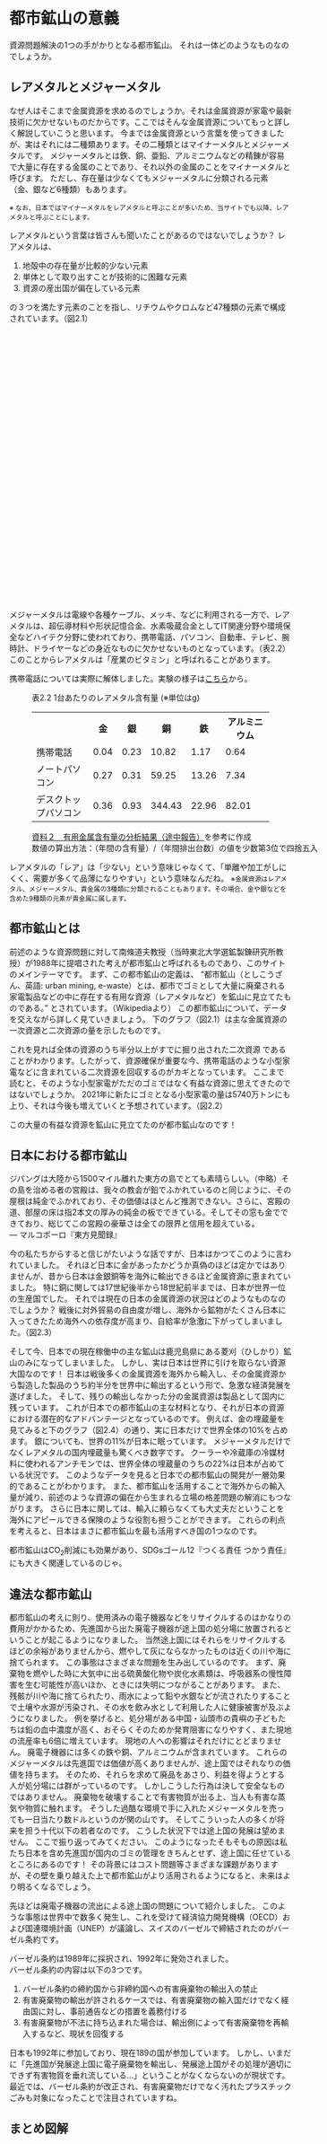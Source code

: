 [//SCML_TITLE]: # (都市鉱山の意義)
[//SCML_TITLE_EN]: # (Significance of Urban Mining)

<div id="lang_jp">

# 都市鉱山の意義

資源問題解決の1つの手がかりとなる都市鉱山。 それは一体どのようなものなのでしょうか。

## レアメタルとメジャーメタル

なぜ人はそこまで<Word>金属資源</Word>を求めるのでしょうか。それは金属資源が家電や最新技術に欠かせないものだからです。ここではそんな金属資源についてもっと詳しく解説していこうと思います。
今までは金属資源という言葉を使ってきましたが、実はそれには二種類あります。その二種類とは<Word>マイナーメタル</Word>と<Word>メジャーメタル</Word>です。
メジャーメタルとは鉄、銅、亜鉛、アルミニウムなどの精錬が容易で大量に存在する金属のことであり、それ以外の金属のことをマイナーメタルと呼びます。 ただし、存在量は少なくてもメジャーメタルに分類される元素（金、銀など6種類）もあります。

<NoIndent>
<small>
※ なお、日本ではマイナーメタルをレアメタルと呼ぶことが多いため、当サイトでも以降、レアメタルと呼ぶことにします。
</small>
</NoIndent>

レアメタルという言葉は皆さんも聞いたことがあるのではないでしょうか？
レアメタルは、

<ol>
<li>地殻中の存在量が比較的少ない元素</li>
<li>単体として取り出すことが技術的に困難な元素</li>
<li>資源の産出国が偏在している元素</li>
</ol>

の３つを満たす元素のことを指し、リチウムやクロムなど47種類の元素で構成されています。（図2.1）

<div class="image_container">
<div style="position: relative; width: 100%; height: 50vw;">
<div style="position: absolute; left: -10vw; width: calc(100% + 20vw); height: 100%;">
    <CaptionImage
        src="../img/urban-mining/periodic_table.png"
        caption="表2.1 周期表の中のレアメタルとレアアース"
    ></CaptionImage>
</div>
</div>
</div>

メジャーメタルは電線や各種ケーブル、メッキ、などに利用される一方で、レアメタルは、超伝導材料や形状記憶合金、水素吸蔵合金としてIT関連分野や環境保全などハイテク分野に使われており、携帯電話、パソコン、自動車、テレビ、腕時計、ドライヤーなどの身近なものに欠かせないものとなっています。（表2.2）
このことからレアメタルは<ForceText>「産業のビタミン」</ForceText>と呼ばれることがあります。

携帯電話については実際に解体しました。実験の様子は<a href="../activity/disassembly.html">こちら</a>から。

<figure class="table_figure">
  <figcaption style="white-space: nowrap;">
    表2.2 1台あたりのレアメタル含有量 (※単位はg)
  </figcaption>
  <table>
    <tr>
      <th></th>
      <th>金</th>
      <th>銀</th>
      <th>銅</th>
      <th>鉄</th>
      <th>アルミニウム</th>
    </tr>
    <tr>
      <td>携帯電話</td>
      <td>0.04</td>
      <td>0.23</td>
      <td>10.82</td>
      <td>1.17</td>
      <td>0.64</td>
    </tr>
    <tr>
      <td>ノートパソコン</td>
      <td>0.27</td>
      <td>0.31</td>
      <td>59.25</td>
      <td>13.26</td>
      <td>7.34</td>
    </tr>
    <tr>
      <td>デスクトップパソコン</td>
      <td>0.36</td>
      <td>0.93</td>
      <td>344.43</td>
      <td>22.96</td>
      <td>82.01</td>
    </tr>
  </table>
    <figcaption style="white-space: nowrap;">
        <a href="https://www.env.go.jp/council/former2013/03haiki/y0324-04/mat02a.pdf">資料２　有用金属含有量の分析結果（途中報告）</a>を参考に作成<br>
        数値の算出方法：（年間の含有量）/（年間排出台数）の値を少数第3位で四捨五入
    </figcaption>
</figure>

<AtomCharacter atom="Li">
レアメタルの「レア」は「少ない」という意味じゃなくて、「単離や加工がしにくく、需要が多くて品薄になりやすい」という意味なんだね。
</AtomCharacter>

<NoIndent>
<small>
※金属資源はレアメタル、メジャーメタル、<Word>貴金属</Word>の3種類に分類されることもあります。その場合、金や銀などを含めた9種類の元素が貴金属に属します。
</small>
</NoIndent>

## 都市鉱山とは

前述のような資源問題に対して南條道夫教授（当時東北大学選鉱製錬研究所教授）が1988年に提唱された考えが都市鉱山と呼ばれるものであり、このサイトのメインテーマです。
<SummaryLink id="0">
まず、この都市鉱山の定義は、 ”都市鉱山（としこうざん、英語: urban mining, e-waste）とは、都市でゴミとして大量に廃棄される家電製品などの中に存在する有用な資源（<Word>レアメタル</Word>など）を鉱山に見立てたものである。” とされています。（<a href="https://ja.wikipedia.org/wiki/%E9%83%BD%E5%B8%82%E9%89%B1%E5%B1%B1" style="text-decoration: none;">Wikipediaより</a>）
この都市鉱山について、データを交えながら詳しく見ていきましょう。
</SummaryLink>
<SummaryLink id="3">
下のグラフ（図2.1）は主な金属資源の<Word>一次資源</Word>と<Word>二次資源</Word>の量を示したものです。
</SummaryLink>

<div class="image_container">
    <CaptionImage
        src="../assets/jim/151.jpg"
        caption="図2.1 一次資源と二次資源の割合"
        source="日本金属学会" link="https://www.jim.or.jp/journal/j/pdf3/73/03/151.pdf"
        height="40vw"
    ></CaptionImage>
</div>

これを見れば全体の資源のうち<ForceText>半分以上がすでに掘り出された二次資源
である</ForceText>ことがわかります。したがって、資源確保が重要な今、携帯電話のような小型家電などに含まれている二次資源を回収するのがカギとなっています。
ここまで読むと、そのような小型家電がただのゴミではなく<ForceText>有益な資源</ForceText>に思えてきたのではないでしょうか。 2021年に新たにゴミとなる小型家電の量は5740万トンにも上り、それは今後も増えていくと予想されています。（図2.2）

<div class="image_container">
    <CaptionImage
        src="../assets/statista/1067081.png"
        caption="図2.2 2019年から2030年までの世界全体での予想電子廃棄物排出量"
        source="Statista" link="https://www.statista.com/statistics/1067081/generation-electronic-waste-globally-forecast/"
        width="40vw"
    ></CaptionImage>
</div>

この大量の有益な資源を鉱山に見立てたのが都市鉱山なのです！

## 日本における都市鉱山

<Quote>
ジパングは大陸から1500マイル離れた東方の島でとても素晴らしい。（中略）その島を治める者の宮殿は、我々の教会が鉛でふかれているのと同じように、その屋根は純金でふかれており、その価値はほとんど推測できない。さらに、宮殿の道、部屋の床は指2本文の厚みの純金の板でできている。そしてその窓も金でできており、総じてこの宮殿の豪華さは全ての限界と信用を超えている。<br>
— マルコポーロ『東方見聞録』
</Quote>

今の私たちからすると信じがたいような話ですが、日本はかつてこのように言われていました。 それほど日本に金があったかどうか真偽のほどは定かではありませんが、昔から日本は金銀銅等を海外に輸出できるほど金属資源に恵まれていました。
特に銅に関しては17世紀後半から18世紀前半までは、日本が世界一位の生産国でした。 それでは現在の日本の金属資源の状況はどのようなものなのでしょうか？
戦後に対外貿易の自由度が増し、海外から鉱物がたくさん日本に入ってきたため海外への依存度が高まり、<Word>自給率</Word>が急激に下がってしまいました。（図2.3）

<div class="image_container">
    <CaptionImage src="../assets/book/book_p17.png"
        caption="図2.3 日本の各金属の自給率の推移"
        note_jp="書籍『資源論』をスキャン"
        force_exist="true"
        width="40vw"
    ></CaptionImage>
</div>

そして今、日本での現在稼働中の主な鉱山は鹿児島県にある菱刈（ひしかり）鉱山のみになってしまいました。 しかし、実は<ForceText>日本は世界に引けを取らない資源大国</ForceText>なのです！
日本は戦後多くの金属資源を海外から輸入し、その金属資源から製造した製品のうち約半分を世界中に輸出するという形で、急激な経済発展を遂げました。 そして、残りの輸出しなかった分の金属資源は<ForceText>製品として国内に残っています。</ForceText>
これが日本での都市鉱山の主な材料となり、それが日本の資源における潜在的なアドバンテージとなっているのです。
例えば、金の埋蔵量を見てみると下のグラフ（図2.4）の通り、実に日本だけで世界全体の10%を占めます。
銀についても、世界の11%が日本に眠っています。
メジャーメタルだけでなくレアメタルの国内埋蔵量も驚くべき数字です。
クーラーや冷蔵庫の冷媒材料に使われるアンチモンでは、世界全体の埋蔵量のうちの22%は日本が占めている状況です。
このようなデータを見ると<ForceText>日本での都市鉱山の開発が一層効果的</ForceText>であることがわかります。
<SummaryLink id="1">
また、都市鉱山を活用することで海外からの輸入量が減り、前述のような<ForceText>資源の偏在から生まれる立場の格差問題の解消</ForceText>にもつながります。
</SummaryLink>
<SummaryLink id="2">
さらに日本に関しては、<ForceText>輸入に頼らなくても大丈夫だということを海外にアピールできる</ForceText>保険のような役割も担うことができます。
これらの利点を考えると、<ForceText>日本はまさに都市鉱山を最も活用すべき国の1つ</ForceText>なのです。
</SummaryLink>

<div class="image_container">
    <CaptionImage
        src="../img/urban-mining/metal_graph.svg"
        caption="図2.4 各金属において日本が世界の埋蔵量に占める割合"
        source="SusDI" link="http://susdi.org/wp/data/post-194/"
        width="60vw"
        note_jp="を参考に作成"></CaptionImage>
</div>

<AtomCharacter atom="Y">
都市鉱山はCO<sub>2</sub>削減にも効果があり、<Word>SDGs</Word>ゴール12『つくる責任 つかう責任』にも大きく関連しているのじゃ。
</AtomCharacter>

## 違法な都市鉱山 

<SummaryLink id="5">
都市鉱山の考えに則り、使用済みの電子機器などをリサイクルするのはかなりの費用がかかるため、先進国から出た廃電子機器が<ForceText>途上国の処分場に放置される</ForceText>ということが起こるようになりました。
当然途上国にはそれらをリサイクルするほどの余裕がありませんから、燃やして灰にならなかったものは近くの川や海に捨てられます。 この事態は<ForceText>さまざまな問題を生み出している</ForceText>のです。
まず、廃棄物を燃やした時に大気中に出る硫黄酸化物や炭化水素類は、呼吸器系の慢性障害を生む可能性が高いほか、ときには失明につながることがあります。
また、残骸が川や海に捨てられたり、雨水によって鉛や水銀などが流されたりすることで土壌や水源が汚染され、その水を飲み水として利用した人に健康被害が及ぶようになりました。
例を挙げると、処分場がある中国・汕頭市の貴嶼の子どもたちは鉛の血中濃度が高く、おそらくそのためか発育阻害になりやすく、また現地の流産率も6倍に増えています。 現地の人への影響はそれだけにとどまりません。
廃電子機器には多くの鉄や銅、アルミニウムが含まれています。 これらの<Word>メジャーメタル</Word>は先進国では価値が高くありませんが、途上国ではそれなりの価値を持ちます。
そのため、それらを求めて廃品をあさり、利益を得ようとする人が処分場には群がっているのです。
</SummaryLink>
<SummaryLink id="6">
しかし<ForceText>こうした行為は決して安全なものではありません。 </ForceText>廃棄物を破壊することで有害物質が出る上、当人も有害な蒸気や物質に触れます。
そうした過酷な環境で手に入れたメジャーメタルを売っても一日当たり数ドルというのが関の山です。
</SummaryLink>
<SummaryLink id="7">
そしてこういった人の多くが将来を担う<ForceText>十代以下の若者</ForceText>なのです。 こうした状況下では途上国の発展は望めません。 ここで振り返ってみてください。
</SummaryLink>
<SummaryLink id="4">
このようになったそもそもの原因は私たち日本を含め<ForceText>先進国が国内のゴミの管理をきちんとせず、途上国に任せている</ForceText>ところにあるのです！
その背景にはコスト問題等さまざまな課題がありますが、その壁を乗り越えた上で都市鉱山がより活用されるようになると、未来はより明るくなるでしょう。
</SummaryLink>

<Column title="バーゼル条約">

先ほどは廃電子機器の流出による途上国の問題について紹介しました。
このような事態は世界中で数多く発生し、これを受けて経済協力開発機構（OECD）および国連環境計画（UNEP）が議論し、スイスのバーゼルで締結されたのがバーゼル条約です。

<SummaryLink id="8">
バーゼル条約は1989年に採択され、1992年に発効されました。<br>
バーゼル条約の内容は以下の3つです。
<ol>
<li>バーゼル条約の締約国から非締約国への有害廃棄物の輸出入の禁止</li>
<li>有害廃棄物の輸出が許されるケースでは、有害廃棄物の輸入国だけでなく経由国に対し、事前通告などの措置を義務付ける</li>
<li>有害廃棄物が不法に持ち込まれた場合は、輸出側によって有害廃棄物を再輸入するなど、現状を回復する</li>
</ol>
日本も1992年に参加しており、現在189の国が参加しています。
しかし、いまだに「先進国が発展途上国に電子廃棄物を輸出し、発展途上国がその処理が適切にできず有害物質を垂れ流している...」ということがなくならないのが現状です。
</SummaryLink>

<AtomCharacter atom="Sc">
最近では、バーゼル条約が改正され、有害廃棄物だけでなく汚れたプラスチックごみも対象になったことで注目されていますね。
</AtomCharacter>

</Column>

## まとめ図解

<div class="image_container">
  <svg viewBox="0, 0, 1280, 720" style="width:80vw; margin: 5vh 0 5vh;">
    <use xlink:href="../svg/summary_illust/B.svg#main"></use>
  </svg>
</div>

都市鉱山の活用が、あらゆる問題を解決する重要なキーであることが確認できましたか？

## 参考文献

- 『図解よくわかる「都市鉱山」開発』（原田幸明・醍醐市朗、日刊工業新聞社・2011年8月1日）
- 『資源論　メタル・石油埋蔵量の成長と枯渇』（西山孝、丸善出版・2016年4月12日）
- 『レア RARE 希少金属の知っておきたい16話』（キース ベロニース　著・渡辺正　翻訳、化学同人・2016年3月10日）
- 『「金属」のキホン (イチバンやさしい理工系)』（田中和明、SBクリエイティブ・2010年10月22日）
- [あさがくナビ「レアアースとレアメタルの違い」](https://asahi.gakujo.ne.jp/research/industry_topics/detail/id=253)
- [NIMS「レアメタルの基礎知識」](https://www.nims.go.jp/research/elements/rare-metal/study/index.html)
- [我が国の銅の需給状況の歴史と変遷](http://mric.jogmec.go.jp/public/report/2006-08/chapter2.pdf)
- [AFPBB News「中国「リサイクル産業の都」が払う電子ごみ処理の代償」](https://www.afpbb.com/articles/-/3030185)
- [ELEMINIST「2021年注目のバーゼル条約　脱プラスチックへ向けた改正内容を解説」](https://eleminist.com/article/688)
- [Wikisource](https://en.wikisource.org/wiki/The_Travels_of_Marco_Polo/Book_3/Chapter_2)

<PNBar prev="../present-situation/" next="../problem/" prev_text="資源の現状" next_text="課題"></PNBar>
<FloatingMenu>
h1 都市鉱山の意義
h2 レアメタルとメジャーメタル
h2 都市鉱山とは
h2 日本における都市鉱山
h2 違法な都市鉱山
h2 まとめ図解
h2 参考文献
</FloatingMenu>

</div>
<div id="lang_en">

# Significance of Urban Mining

Urban mining is a key to resource problems. What is it like?

## Minor metal and Major metal

Why do so many people crave <Word>metal resources</Word>? That’s because it is indispensable for home appliances and cutting-edge technology. In this chapter, we would like to talk about those metal resources.
We have used the word “metal resources" so far, but actually it is largely separated into two kinds. They are <Word>minor metal</Word> and <Word>major metal</Word>.
Major metal is metal that is easy to refine and there exists a lot in the earth, although some elements are classified as major metal in spite of their rarity (six kinds such as gold, silver, etc).

Have you ever heard of minor metal?
Minor metal is elements that meet these standards:

1. relatively less in the earth’s crust than other elements
2. hard to take out from ore as simple substance
3. unevenly distributed in the world

Minor metal includes 47 elements such as lithium and chromium.

<div class="image_container">
<div style="position: relative; width: 100%; height: 50vw;">
<div style="position: absolute; left: -10vw; width: calc(100% + 20vw); height: 100%;">
    <Image src="../img/urban-mining/periodic_table_en.png"></Image>
</div>
</div>
</div>

Major metal is used for electric wire and cable and plating while minor metal is used for high technology like smartphones, superconducting material, shape memory alloys and metal hydride alloys.
Minor metal is essential to our lives and called “vitamins of industry."

We disassembled a feature phone and a smartphone.  You can check the experiment [here](../activity/disassembly.html).

<figure class="table_figure">
  <table>
    <tr>
      <th></th>
      <th>Gold</th>
      <th>Silver</th>
      <th>Copper</th>
      <th>Iron</th>
      <th>Aluminum</th>
    </tr>
    <tr>
      <td>Smartphone</td>
      <td>0.04</td>
      <td>0.23</td>
      <td>10.82</td>
      <td>1.17</td>
      <td>0.64</td>
    </tr>
    <tr>
      <td>Laptop PC</td>
      <td>0.27</td>
      <td>0.31</td>
      <td>59.25</td>
      <td>13.26</td>
      <td>7.34</td>
    </tr>
    <tr>
      <td>desktop PC</td>
      <td>0.36</td>
      <td>0.93</td>
      <td>344.43</td>
      <td>22.96</td>
      <td>82.01</td>
    </tr>
  </table>
    <figcaption style="white-space: nowrap;">
        How much minor metal is included in a smartphone, laptop PC, desktop PC?(g) <a href="https://www.env.go.jp/council/former2013/03haiki/y0324-04/mat02a.pdf">References</a><br>
        数値の算出方法：（年間の含有量）/（年間排出台数）の値を少数第3位で四捨五入
    </figcaption>
</figure>

<NoIndent>
<small>
* Metal resources are sometimes classified into three kinds, minor metals, major metals, and   precious metals. In this case, nine elements including gold, silver, etc. are classified as precious  metals.
</small>
</NoIndent>

## What is Urban Mining?

In 1988, Professor Michio Nanjo at the Research Institute of Mineral Dressing and Metallurgy, Tohoku University, advocated the concept of urban mining in order to solve resource problems and this is the theme of this website.
<SummaryLink id="0_en">
Urban mine is defined as follows in Wikipedia: “An urban mine is the stockpile of minor metals in the discarded waste electrical and electronic equipment (WEEE) of a society. Urban mining is the process of recovering these minor metals through mechanical and chemical treatments.”
Let’s learn about urban mining together with some data.
</SummaryLink>
<SummaryLink id="3_en">
The graph below shows the amount of <Word>primary resources</Word> and <Word>secondary resources</Word> of some metals.
</SummaryLink>

<div class="image_container">
    <Image src="../assets/jim/151.jpg" height="40vw" caption="The amount of Primary resource and Secondary resource" note="The Japan Institute of Metals and Materials" href="https://www.jim.or.jp/journal/j/pdf3/73/03/151.pdf"></Image>
</div>

As you can see in this graph, <ForceText>half of each metal resource is secondary resources, in other words, already mined and on the ground</ForceText>.
Therefore, it is very important to recover them, which are included in small home appliances like cellphones.  
Now, you will probably feel that they are not garbage but <ForceText>invaluable resources</ForceText>.
The amount of small home appliances that are going to be thrown away is 5.74 million tons and it is estimated to continue to increase.

<div class="image_container">
    <Image src="../assets/statista/1067081.png" caption="Projected electronic waste generation worldwide from 2019 to 2030" height="40vw" note="Statista" href="https://www.statista.com/statistics/1067081/generation-electronic-waste-globally-forecast/"></Image>
</div>

Urban mine means these beneficial metal resources!

## Urban Mining in Japan

<Quote>
Chipangu is an Island towards the east in the high seas, 1500 miles distant from the Continent;
and a very great Island it is. … 
You must know that he hath a great Palace which is entirely roofed with fine gold, just as our churches are roofed with lead, insomuch that it would scarcely be possible to estimate its value.
Moreover, all the pavement of the Palace, and the floors of its chambers, are entirely of gold, in plates like slabs of stone, a good two fingers thick;
and the windows also are of gold, so that altogether the richness of this Palace is past all bounds and all belief.<br>
— Marco Polo<br><br>
(Data Source: <a href="https://en.wikisource.org/wiki/The_Travels_of_Marco_Polo/Book_3/Chapter_2">Wikisource, The Travels of Marco Polo</a>)
</Quote>

You cannot possibly believe this, but Japan used to be introduced like this.
Although It is not clear whether Japan was so full of gold, Japan had enough gold, silver, copper and so on to export them.
Especially for copper, Japan produced it the most in the world from the late 17th century to the early 18th century.
Now, how about metal resources in Japan?
After the war, people began to trade more freely and a lot of minerals got into the island.
As a result, its <Word>self-sufficiency rate</Word> has been getting lower and lower.

<div class="image_container">
    <Image src="../assets/book/book_p17.png"
note="Book &#147;資源論&#148;" height="40vw"></Image>
</div>

And now, Hishikari MIne is the only major mine that is working.
However, <ForceText>Japan is rich enough in resources to yield to the other countries</ForceText>!
It had developed rapidly by importing a lot of metal resources from overseas, exporting half of the products made of the resources.
And the other half is <ForceText>left on the island</ForceText>.
These products make up most of the urban mines in Japan and they are great metal resources of Japan.
For example, as you can see in the graph below, Japan has 10 percent of all the gold in the world.
As for silver, 23 percent of silver in the world is in Japan.  
A surprising number is reported not only about major metal but also about minor metal.  
Japan accounts for 22 percent of Antimony, which is used for refrigerant material in refrigerators, air conditioners and so on.  
Japan has world-class reserves of other metals. 
In addition, <ForceText>gaps between countries that come from resource distribution can be closed</ForceText> by using urban mines.
<SummaryLink id="1_en">
Moreover about Japan, it can play an important role as <ForceText>an insurance that says to the other countries Japan has enough metal resources to support themselves without import</ForceText>. 
Considering these advantages, <ForceText>Japan must make use of urban mines</ForceText>.
</SummaryLink>

<div class="image_container">
    <CaptionImage src="../assets/susdi/img_618f76e3bd42e.png" caption="How much metal each country has?" source="National Institute for Materials Science, NIMS" link="https://www.nims.go.jp/research/elements/rare-metal/study/index.html" height="40vw"></CaptionImage>
</div>

<AtomCharacter atom="Y">
Urban mining also has a good effect on carbon dioxide emissions reduction and is related to SDGs 12th goals, &#147;Responsible Consumption and production&#148;.
</AtomCharacter>

## Illegal Urban Mining

<SummaryLink id="5_en">
People in developed countries <ForceText>leave e-waste in garbage disposal plants in developing countries</ForceText> because recycling  e-waste costs a lot following the idea of urban mining.
Of course, they cannot afford to recycle them, so they throw away nearby rivers and sea garbage that do not turn into ash after burning.
<ForceText>This causes various issues</ForceText>.
First, sulfur oxide and hydrocarbons produced when burning wastes are more likely to cause chronic disability of the respiratory system and sometimes blindness. 
Also, e-waste thrown away in rivers and oceans and harmful substances such as lead and mercury are washed away by rain and as a result people who drink the polluted water begin to suffer.  
For instance, children in Guiyu, Swatow, China, which has garbage disposal plants, have higher blood concentration of lead.
Probably because of this, the local children tend to be stunted and the pregnant mothers are six times as likely to have a miscarriage.
There are more problems affecting local people. 
E-waste includes a lot of iron, copper and aluminum.
These <Word>major metals</Word> are not very valuable in developed countries, but they are more valuable in developing countries.  
So, there are so many people looking for e-waste to make a profit from them in disposal sites. 
</SummaryLink>
<SummaryLink id="6_en">
However, <ForceText>this is very dangerous</ForceText>. 
When they destroy e-waste, harmful substances are generated and they are exposed to the hazardous gas and substances.
Major metal taken out in such a dangerous situation is paid for up to a few dollars per day.
</SummaryLink>
<SummaryLink id="7_en">
Moreover, such miners are composed mostly of <ForceText>people under 20</ForceText> who should have a bright future. 
Developing countries cannot advance in this situation. 
Now, let us look back.
</SummaryLink>
<SummaryLink id="4_en">
The fundamental cause is that <ForceText>developed countries including Japan have refused to manage their waste and forced the work on developing countries</ForceText>!
Our future will be brighter if you make better use of urban mines although there are a lot of obstacles hard to get over.
</SummaryLink>

<Column title="Basel Convention">
We mentioned the problems in developing countries caused by imperfect e-waste management.
Situations like this happened all over the world and Organization for Economic Co-operation and Development (OECD) and United Nations Environment Program (UNEP) discussed this issue. 
As a result, Basel Convention was concluded.
<SummaryLink id="8_en">
It was adopted in 1989 and came into effect in 1992. 
Basel Convention says:
<ol>
<li>It is banned to export or import harmful substances between contracting countries and non-contracted countries.</li>
<li>When a country exports harmful substances, it must give advance notice not only  to an importing country but also to a transit country.</li>
<li>When harmful substances are carried in a country, an exporter country has to recover the present situation by, for example, reimporting them.</li>
</ol>
Japan joined the convention in 1992 and now as many as 189 nations have taken part in it.
Still, developing countries export e-waste to developed countries, they cannot process the waste properly and finally they release harmful materials in the environment.
</SummaryLink>

<AtomCharacter atom="Sc">
Recently, Basel Convention attracted attention because it was revised and not only hazardous substances but also hazardous plastics are subject to regulation.
</AtomCharacter>

</Column>

## Summary Chart

<div class="image_container">
  <svg viewBox="0, 0, 1500, 600" style="width:80vw; height:30vw; margin: 5vh 0 5vh;">
    <use xlink:href="../svg/summary_illust/B.svg#main"></use>
  </svg>
</div>

Can you make sure that urban mining is the key to many important problems?

## References

- 『図解よくわかる「都市鉱山」開発』（原田幸明・醍醐市朗、日刊工業新聞社・2011年8月1日）
- 『資源論　メタル・石油埋蔵量の成長と枯渇』（西山孝、丸善出版・2016年4月12日）
- 『レア RARE 希少金属の知っておきたい16話』（キース ベロニース　著・渡辺正　翻訳、化学同人・2016年3月10日）
- 『「金属」のキホン (イチバンやさしい理工系)』（田中和明、SBクリエイティブ・2010年10月22日）
- [あさがくナビ「レアアースとレアメタルの違い」](https://asahi.gakujo.ne.jp/research/industry_topics/detail/id=253)
- [NIMS「レアメタルの基礎知識」](https://www.nims.go.jp/research/elements/rare-metal/study/index.html)
- [我が国の銅の需給状況の歴史と変遷](http://mric.jogmec.go.jp/public/report/2006-08/chapter2.pdf)
- [AFPBB News「中国「リサイクル産業の都」が払う電子ごみ処理の代償」](https://www.afpbb.com/articles/-/3030185)
- [ELEMINIST「2021年注目のバーゼル条約　脱プラスチックへ向けた改正内容を解説」](https://eleminist.com/article/688)
- [Wikisource](https://en.wikisource.org/wiki/The_Travels_of_Marco_Polo/Book_3/Chapter_2)

<PNBar prev="../present-situation/" next="../problem/" prev_text="Present Situation" next_text="Problem"></PNBar>
<FloatingMenu>
h1 Significance of Urban Mining
h2 Minor metal and Major metal
h2 What is Urban Mining?
h2 Urban Mining in Japan
h2 Illegal Urban Mining
h2 Summary Chart
h2 References
</FloatingMenu>
</div>